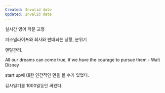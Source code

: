```yaml
---
Created: Invalid date
Updated: Invalid date
---
```

실시간 영어 작문 교정

퍼스널라이프와 회사와 반대되는 상황, 분위기

멘탈관리..

All our dreams can come true, if we have the courage to pursue them - Walt Disney

start up에 대한 인간적인 면을 볼 수가 있었다.

감사일기를 1000일동안 써왔다.